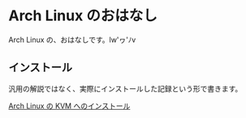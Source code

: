 # Arch Linux のおはなし

Arch Linux の、おはなしです。lw'ヮ'ﾉv

## インストール

汎用の解説ではなく、実際にインストールした記録という形で書きます。

[Arch Linux の KVM へのインストール](install-to-kvm.md)

